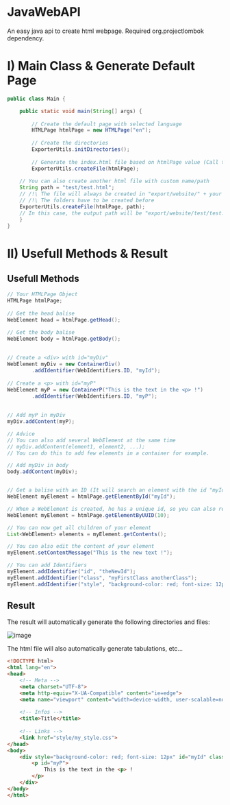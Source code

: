 <h1>JavaWebAPI</h1>
An easy java api to create html webpage.
Required org.projectlombok dependency.

<h1>I) Main Class & Generate Default Page</h1>


```java
public class Main {

    public static void main(String[] args) {
    
        // Create the default page with selected language
        HTMLPage htmlPage = new HTMLPage("en");
        
        // Create the directories
        ExporterUtils.initDirectories();
        
        // Generate the index.html file based on htmlPage value (Call this method after editing htmlPage object)
        ExporterUtils.createFile(htmlPage);
	
	// You can also create another html file with custom name/path
	String path = "test/test.html";
	// /!\ The file will always be created in "export/website/" + your path 
	// /!\ The folders have to be created before
	ExporterUtils.createFile(htmlPage, path);
	// In this case, the output path will be "export/website/test/test.html"
    }
}
```

<h1>II) Usefull Methods & Result</h1>
<h2>Usefull Methods</h2>

```java
// Your HTMLPage Object
HTMLPage htmlPage;
        
// Get the head balise
WebElement head = htmlPage.getHead();

// Get the body balise
WebElement body = htmlPage.getBody();
        
   
// Create a <div> with id="myDiv"
WebElement myDiv = new ContainerDiv()
        .addIdentifier(WebIdentifiers.ID, "myId");
        
// Create a <p> with id="myP"
WebElement myP = new ContainerP("This is the text in the <p> !")
        .addIdentifier(WebIdentifiers.ID, "myP");
        
        
// Add myP in myDiv
myDiv.addContent(myP);

// Advice
// You can also add several WebElement at the same time
// myDiv.addContent(element1, element2, ...);
// You can do this to add few elements in a container for example.

// Add myDiv in body
body.addContent(myDiv);


// Get a balise with an ID (It will search an element with the id "myId" for each children of "htmlPage"
WebElement myElement = htmlPage.getElementById("myId");

// When a WebElement is created, he has a unique id, so you can also retrieve an element by this id
WebElement myElement = htmlPage.getElementByUUID(10);

// You can now get all children of your element
List<WebElement> elements = myElement.getContents();

// You can also edit the content of your element
myElement.setContentMessage("This is the new text !");

// You can add Identifiers
myElement.addIdentifier("id", "theNewId");
myElement.addIdentifier("class", "myFirstClass anotherClass");
myElement.addIdentifier("style", "background-color: red; font-size: 12px");

```

<h2>Result</h2>

The result will automatically generate the following directories and files:

![image](https://user-images.githubusercontent.com/49363524/199590883-c2c422d0-de88-4b11-929e-b6477802f3aa.png)


The html file will also automatically generate tabulations, etc...

```html
<!DOCTYPE html>
<html lang="en">
<head>
	<!-- Meta -->
	<meta charset="UTF-8">
	<meta http-equiv="X-UA-Compatible" content="ie=edge">
	<meta name="viewport" content="width=device-width, user-scalable=no, initial-scale=1.0, maximum-scale=1.0, minimum-scale=1.0">
	
	<!-- Infos -->
	<title>Title</title>
	
	<!-- Links -->
	<link href="style/my_style.css">
</head>
<body>
	<div style="background-color: red; font-size: 12px" id="myId" class="myFirstClass anotherClass">
		<p id="myP">
			This is the text in the <p> !
		</p>
	</div>
</body>
</html>
```
